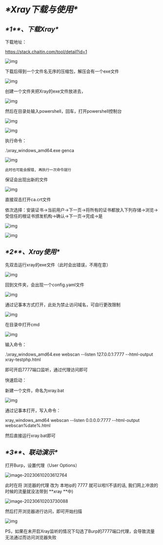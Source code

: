 # ***\*Xray下载与使用\****

## ***\*1\*******\*、下载Xray\****

下载地址：

https://stack.chaitin.com/tool/detail?id=1

![img](https://raw.githubusercontent.com/QDGSCLOUD/BJYH_picture/main/img/wps1.jpg) 

下载后得到一个文件名无序的压缩包，解压会有一个exe文件

![img](https://raw.githubusercontent.com/QDGSCLOUD/BJYH_picture/main/img/wps2.jpg) 

创建一个文件夹把Xray的exe文件放进去，

![img](https://raw.githubusercontent.com/QDGSCLOUD/BJYH_picture/main/img/wps3.jpg) 

然后在目录处输入powershell，回车，打开powershell控制台

![img](https://raw.githubusercontent.com/QDGSCLOUD/BJYH_picture/main/img/wps4.jpg) 

![img](https://raw.githubusercontent.com/QDGSCLOUD/BJYH_picture/main/img/wps5.jpg) 

执行命令：

.\xray_windows_amd64.exe genca

![img](https://raw.githubusercontent.com/QDGSCLOUD/BJYH_picture/main/img/wps6.jpg) 

`此时也可能会报错, 再执行一次命令就行`

保证会出现出新的文件

![img](https://raw.githubusercontent.com/QDGSCLOUD/BJYH_picture/main/img/wps7.jpg) 

直接双击打开ca.crt文件

依次选择：安装证书->当前用户->下一页->将所有的证书都放入下列存储->浏览->受信任的根证书颁发机构->确认->下一页->完成->是

![img](https://raw.githubusercontent.com/QDGSCLOUD/BJYH_picture/main/img/wps8.jpg) 

![img](https://raw.githubusercontent.com/QDGSCLOUD/BJYH_picture/main/img/wps9.jpg) 

## ***\*2\*******\*、Xray使用\****

先双击运行xray的exe文件（此时会出错误，不用在意）

![img](https://raw.githubusercontent.com/QDGSCLOUD/BJYH_picture/main/img/wps10.jpg) 

回到文件夹，会出现一个config.yaml文件

![img](https://raw.githubusercontent.com/QDGSCLOUD/BJYH_picture/main/img/wps11.jpg) 

通过记事本方式打开，此处为禁止访问域名，可自行更改限制

![img](https://raw.githubusercontent.com/QDGSCLOUD/BJYH_picture/main/img/wps12.jpg) 

在目录中打开cmd

![img](https://raw.githubusercontent.com/QDGSCLOUD/BJYH_picture/main/img/wps13.jpg) 

输入命令：

.\xray_windows_amd64.exe webscan --listen 127.0.0.1:7777 --html-output xray-testphp.html

即可开启7777端口监听，通过代理访问即可

快速启动：

新建一个文件，命名为xray.bat

![img](https://raw.githubusercontent.com/QDGSCLOUD/BJYH_picture/main/img/wps15.jpg) 

通过记事本打开，写入命令：

xray_windows_amd64 webscan --listen 0.0.0.0:7777 --html-output webscan%date%.html

然后直接运行xray.bat即可

## ***\*3\*******\*、联动演示\****

打开Burp，设置代理（User Options）

![image-20230610203612764](https://raw.githubusercontent.com/QDGSCLOUD/BJYH_picture/main/img/image-20230610203612764.png)



此时在将 浏览器的代理 改为 本地ip的 7777 就可以啦!(不该的话, 我们网上冲浪的时候的流量就没法带到 **xray **中)

![image-20230610203730088](https://raw.githubusercontent.com/QDGSCLOUD/BJYH_picture/main/img/image-20230610203730088.png)

然后打开浏览器进行访问，即可开始扫描

![img](https://raw.githubusercontent.com/QDGSCLOUD/BJYH_picture/main/img/wps17.jpg) 

PS，如果在未开启Xray监听的情况下勾选了Burp的7777端口代理，会导致流量无法通过而访问浏览器失败

